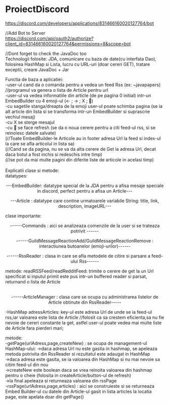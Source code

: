 # ProiectDiscord  
https://discord.com/developers/applications/831466160020127764/bot  
  
//Add Bot to Server  
https://discord.com/api/oauth2/authorize?client_id=831466160020127764&permissions=8&scope=bot  
  
//Dont forget to check the JavaDoc too  
Technologii folosite: JDA, comunicare cu baza de date(cu interfata Dao), folosirea HashMap si Lista, lucru cu URL-uri (doar cereri GET), tratare exceptii, creare JavaDoc + Jar

Functia de baza a aplicatiei:  
 -user-ul cand da o comanda pentru a vedea un feed Rss (ex: ~javapapers) //programul va genera o lista de Article pentru url   
 -user-ul va vedea informatiile din article (de pe pagina 0 initial) intr-un EmbedBuilder cu 4 emoji-ul (<- ; -> ; X ; 🔄)  
 -cu sagetile stanga/dreapta de la emoji user-ul poate schimba pagina (se ia alt article din lista si se transforma intr-un EmbedBuilder si suprascrie vechiul mesaj)  
 -cu X se sterge mesajul  
 -cu 🔄 se face refresh (se da o noua cerere pentru a citi feed-ul rss, si se reinoiesc datele salvate)  
 (//Toate EmbedBuilder-le Articole au in footer adresa Url la feed si index-ul la care se afla articolul in lista sa)  
 (//Cand se da pagina, nu se va da alta cerere de Get la adresa Url, decat daca botul a fost inchis si redeschis intre timp)  
 (//se pot da mai multe pagini din diferite liste de articole in acelasi timp)    
 <br> Explicatii clase si metode:    
datatypes:  
<p align="center">
  ---EmbedBuilder: datatype special de la JDA pentru a afisa mesaje speciale in discord, perfect pentru a afisa un Article--- 
</p>
<p align="center">
  ---Article : datatype care contine urmatoarele variabile String: title, link, description, imageURL---  
</p>
clase importante:
<p align="center">
  ------Commands : aici se analizeaza comenzile de la user si se trateaza potrivit ------  
</p>
<p align="center">
  ------GuildMessageReactionAdd/GuildMessageReactionRemove : interactiunea butoanelor (emoji-urilor)------  
<p align="center">
------RssReader : clasa in care se afla metodele de citire si parsare a feed-ului Rss------ 
</p>  
  metode:    
readRSSFeed/readRedditFeed: trimite o cerere de get la un Url specificat si inputul primit este pus intr-un buffered reader si parsat, returnand o lista de Article  
  <p align="center"><br>
------ArticleManager : clasa care se ocupa cu administrarea listelor de Article obtinute din RssReader-----  
 </p>
-HashMap adressArticles: key-ul este adresa Url de unde se ia feed-ul rss,iar valoarea este lista de Article //folosit ca sa crestem eficienta,sa nu fie nevoie de cereri   constante la get, astfel user-ul poate vedea mai multe liste de Article fara pierderi mari;  
    
metode:  
-getPage(urlAdress,page,createNew) : se ocupa de management-ul HashMap-ului: 
    ->daca adresa Url nu este gasita in hashmap, se apeleaza metoda potrivita din RssReader si rezultatul este adaugat in HashMap  
    ->daca adresa este gasita, se ia valoarea din HashMap si nu mai nevoie sa citim feed-ul din nou  
    ->createNew este boolean daca se vrea reinoita valoarea din hashmap pentru o cheie (folosita in createArticle/button-ul de refresh)  
    ->la final apeleaza si returneaza valoarea din rssPage  
-rssPage(urlAdress,page,articles) : aici se construieste si se returneaza Embed Builder-ul cu datele din Article-ul gasit in lista articles la locatia page, este apelata doar din getPage()  

